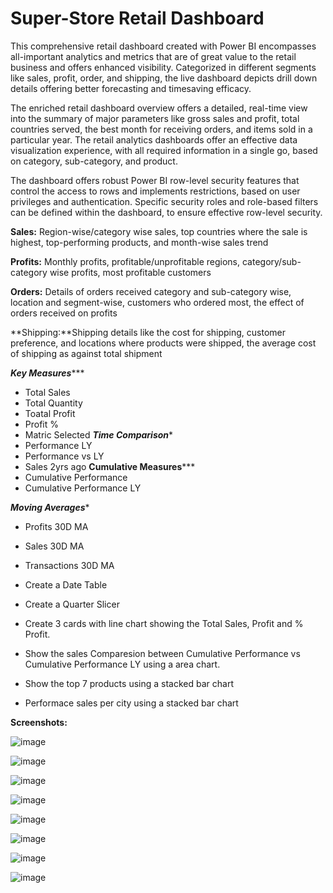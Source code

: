 # Super-Store Retail Dashboard

This comprehensive retail dashboard created with Power BI encompasses all-important analytics and metrics that are of great value to the retail business and offers enhanced visibility. Categorized in different segments like sales, profit, order, and shipping, the live dashboard depicts drill down details offering better forecasting and timesaving efficacy.

The enriched retail dashboard overview offers a detailed, real-time view into the summary of major parameters like gross sales and profit, total countries served, the best month for receiving orders, and items sold in a particular year. The retail analytics dashboards offer an effective data visualization experience, with all required information in a single go, based on category, sub-category, and product.

The dashboard offers robust Power BI row-level security features that control the access to rows and implements restrictions, based on user privileges and authentication. Specific security roles and role-based filters can be defined within the dashboard, to ensure effective row-level security.


**Sales:** Region-wise/category wise sales, top countries where the sale is highest, top-performing products, and month-wise sales trend

**Profits:** Monthly profits, profitable/unprofitable regions, category/sub-category wise profits, most profitable customers

**Orders:** Details of orders received category and sub-category wise, location and segment-wise, customers who ordered most, the effect of orders received on profits

**Shipping:**Shipping details like the cost for shipping, customer preference, and locations where products were shipped, the average cost of shipping as against total shipment

 
*****Key Measures********
- Total Sales
- Total Quantity
- Toatal Profit
- Profit %
- Matric Selected
*****Time Comparison******
- Performance LY
- Performance vs LY
- Sales 2yrs ago
****Cumulative Measures*******
- Cumulative Performance
- Cumulative Performance LY

*******Moving Averages********
- Profits 30D MA
- Sales 30D MA
- Transactions 30D MA


- Create a Date Table
- Create a Quarter Slicer
- Create 3 cards with line chart showing the Total Sales, Profit and % Profit.
- Show the sales Comparesion between Cumulative Performance vs Cumulative Performance LY using a area chart.
- Show the top 7 products using a stacked bar chart
- Performace sales per city using a stacked bar chart




**Screenshots:**



![image](https://github.com/venkatesh1806/Super-Store/assets/20931939/12e03c6b-2a51-42e0-9bef-af2eaa9270df)




![image](https://github.com/venkatesh1806/Super-Store/assets/20931939/6e7c73cc-06ad-40a9-ac85-b964ccb98828)




![image](https://github.com/venkatesh1806/Super-Store/assets/20931939/23113065-3ee2-4154-9a5f-b8a555f8bde7)




![image](https://github.com/venkatesh1806/Super-Store/assets/20931939/cc5437d6-b979-4c86-bffc-3146c4851e0b)




![image](https://github.com/venkatesh1806/Super-Store/assets/20931939/d535483d-1df7-4dcc-aabd-16e6abb2b72d)




![image](https://github.com/venkatesh1806/Super-Store/assets/20931939/66988573-786e-43ee-9eee-156cd88451ad)




![image](https://github.com/venkatesh1806/Super-Store/assets/20931939/c5c9d88c-e2c9-4267-96d0-ce607bb99410)




![image](https://github.com/venkatesh1806/Super-Store/assets/20931939/2a7fb9dd-153a-4f93-b8ae-fbd6fc6a2f9e)




